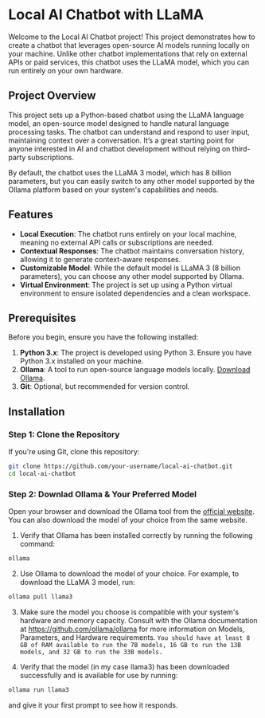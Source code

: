 # Local AI Chatbot with LLaMA

Welcome to the Local AI Chatbot project! This project demonstrates how to create a chatbot that leverages open-source AI models running locally on your machine. Unlike other chatbot implementations that rely on external APIs or paid services, this chatbot uses the LLaMA model, which you can run entirely on your own hardware.

## Project Overview

This project sets up a Python-based chatbot using the LLaMA language model, an open-source model designed to handle natural language processing tasks. The chatbot can understand and respond to user input, maintaining context over a conversation. It’s a great starting point for anyone interested in AI and chatbot development without relying on third-party subscriptions.

By default, the chatbot uses the LLaMA 3 model, which has 8 billion parameters, but you can easily switch to any other model supported by the Ollama platform based on your system's capabilities and needs.

## Features

- **Local Execution**: The chatbot runs entirely on your local machine, meaning no external API calls or subscriptions are needed.
- **Contextual Responses**: The chatbot maintains conversation history, allowing it to generate context-aware responses.
- **Customizable Model**: While the default model is LLaMA 3 (8 billion parameters), you can choose any other model supported by Ollama.
- **Virtual Environment**: The project is set up using a Python virtual environment to ensure isolated dependencies and a clean workspace.

## Prerequisites

Before you begin, ensure you have the following installed:

1. **Python 3.x**: The project is developed using Python 3. Ensure you have Python 3.x installed on your machine.
2. **Ollama**: A tool to run open-source language models locally. [Download Ollama](https://ollama.com).
3. **Git**: Optional, but recommended for version control.

## Installation

### Step 1: Clone the Repository

If you're using Git, clone this repository:

```bash
git clone https://github.com/your-username/local-ai-chatbot.git
cd local-ai-chatbot
```

### Step 2: Downlad Ollama & Your Preferred Model

Open your browser and download the Ollama tool from the [official website](https://ollama.com). You can also download the model of your choice from the same website.

1. Verify that Ollama has been installed correctly by running the following command:

```bash
ollama
```

2. Use Ollama to download the model of your choice. For example, to download the LLaMA 3 model, run:

```bash
ollama pull llama3
```

3. Make sure the model you choose is compatible with your system's hardware and memory capacity. Consult with the Ollama
   documentation at https://github.com/ollama/ollama for more information on Models, Parameters, and Hardware requirements.
   `You should have at least 8 GB of RAM available to run the 7B models, 16 GB to run the 13B models, and 32 GB to run the 33B models.`

4. Verify that the model (in my case llama3) has been downloaded successfully and is available for use by running:

```bash
ollama run llama3
```

and give it your first prompt to see how it responds.
